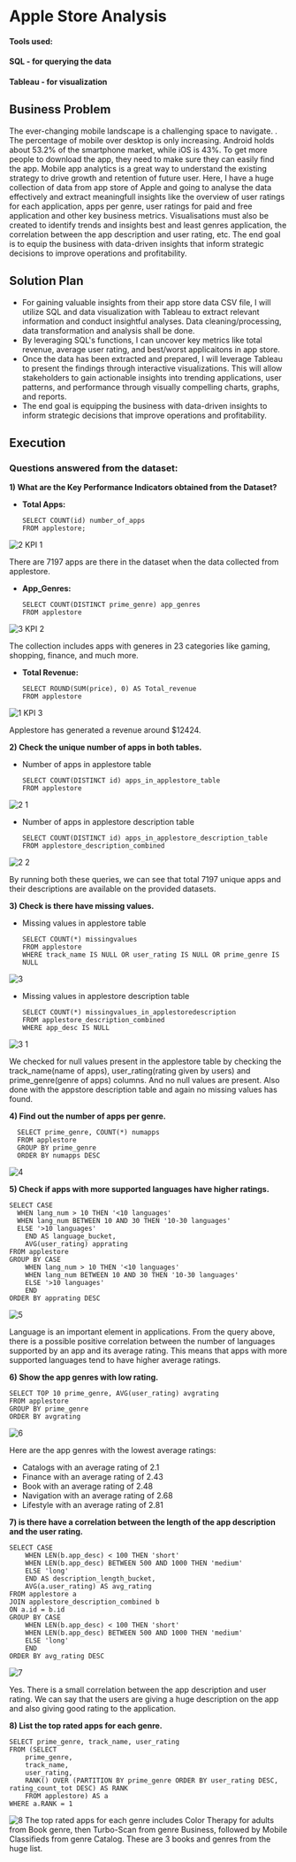 # Apple Store Analysis

#### Tools used:
#### SQL - for querying the data
#### Tableau - for visualization

## Business Problem
The ever-changing mobile landscape is a challenging space to navigate. . The percentage of mobile over desktop is only increasing. Android holds about 53.2% of the smartphone market, while iOS is 43%. To get more people to download the app, they need to make sure they can easily find the app. Mobile app analytics is a great way to understand the existing strategy to drive growth and retention of future user.
Here, I have a huge collection of data from app store of Apple and going to analyse the data effectively and extract meaningfull insights like the overview of user ratings for each application, apps per genre, user ratings for paid and free application and other key business metrics. Visualisations must also be created to identify trends and insights best and least genres application, the correlation between the app description and user rating, etc.  The end goal is to equip the business with data-driven insights that inform strategic decisions to improve operations and profitability. 

## Solution Plan
* For gaining valuable insights from their app store data CSV file, I will utilize SQL and data visualization with Tableau to extract relevant information and conduct insightful analyses. Data cleaning/processing, data transformation and analysis shall be done.
* By leveraging SQL's functions, I can uncover key metrics like total revenue, average user rating, and best/worst applicaitons in app store.
* Once the data has been extracted and prepared, I will leverage Tableau to present the findings through interactive visualizations. This will allow stakeholders to gain actionable insights into trending applications, user patterns, and performance through visually compelling charts, graphs, and reports.
* The end goal is equipping the business with data-driven insights to inform strategic decisions that improve operations and profitability.

## Execution
### Questions answered from the dataset:

__1) What are the Key Performance Indicators obtained from the Dataset?__

+ __Total Apps:__
  
      SELECT COUNT(id) number_of_apps
      FROM applestore;
![2 KPI 1](https://github.com/fazilcmohammed/SQL---Projetcs/assets/140707546/351ee3ee-2d96-4014-abdd-37e598144211)

There are 7197 apps are there in the dataset when the data collected from applestore.

+ __App_Genres:__

      SELECT COUNT(DISTINCT prime_genre) app_genres
      FROM applestore
![3 KPI 2](https://github.com/fazilcmohammed/SQL---Projetcs/assets/140707546/6fe60d17-739f-41e3-aa6a-8bc6a69c5026)

The collection includes apps with generes in 23 categories like gaming, shopping, finance, and much more.

+ __Total Revenue:__

      SELECT ROUND(SUM(price), 0) AS Total_revenue
      FROM applestore
![1  KPI 3](https://github.com/fazilcmohammed/SQL---Projetcs/assets/140707546/318c66b6-d886-4b10-b9f3-59eabb0bb62b)  

Applestore has generated a revenue around $12424.
  
  
__2) Check the unique number of apps in both tables.__

* Number of apps in applestore table

      SELECT COUNT(DISTINCT id) apps_in_applestore_table
      FROM applestore 
![2 1](https://github.com/fazilcmohammed/SQL---Projetcs/assets/140707546/46512fe8-76dd-4ddd-8847-7214d687dc37)

* Number of apps in applestore description table

      SELECT COUNT(DISTINCT id) apps_in_applestore_description_table
      FROM applestore_description_combined
![2 2](https://github.com/fazilcmohammed/SQL---Projetcs/assets/140707546/ee1b1beb-4562-497e-91a8-c9cbf4f55b09)

By running both these queries, we can see that total 7197 unique apps and their descriptions are available on the provided datasets.

__3) Check is there have missing values.__

* Missing values in applestore table

      SELECT COUNT(*) missingvalues
      FROM applestore
      WHERE track_name IS NULL OR user_rating IS NULL OR prime_genre IS NULL
![3](https://github.com/fazilcmohammed/SQL---Projetcs/assets/140707546/7128b50e-368d-4d9a-bb2e-bbe9b241ac57)

* Missing values in applestore description table

      SELECT COUNT(*) missingvalues_in_applestoredescription
      FROM applestore_description_combined
      WHERE app_desc IS NULL
![3 1](https://github.com/fazilcmohammed/SQL---Projetcs/assets/140707546/7b8469e2-b0f7-4cf8-8245-a1a4fe085439)

We checked for null values present in the applestore table by checking the track_name(name of apps), user_rating(rating given by users) and prime_genre(genre of apps) columns.
And no null values are present. Also done with the appstore description table and again no missing values has found.

__4) Find out the number of apps per genre.__

      SELECT prime_genre, COUNT(*) numapps 
      FROM applestore
      GROUP BY prime_genre
      ORDER BY numapps DESC
![4](https://github.com/fazilcmohammed/SQL---Projetcs/assets/140707546/2bb8a2a9-9c68-460c-8386-b2b170e7df24)

__5) Check if apps with more supported languages have higher ratings.__

    SELECT CASE 
	  WHEN lang_num > 10 THEN '<10 languages'
	  WHEN lang_num BETWEEN 10 AND 30 THEN '10-30 languages'
	  ELSE '>10 languages'
		END AS language_bucket,
		AVG(user_rating) apprating
    FROM applestore
    GROUP BY CASE
		WHEN lang_num > 10 THEN '<10 languages'
		WHEN lang_num BETWEEN 10 AND 30 THEN '10-30 languages'
		ELSE '>10 languages'
		END
    ORDER BY apprating DESC
![5](https://github.com/fazilcmohammed/SQL---Projetcs/assets/140707546/d41eee67-a289-4bb8-b68c-7b90a97af2d8)

Language is an important element in applications. From the query above, there is a possible positive correlation between the number of languages supported by an app and its average rating. This means that apps with more supported languages tend to have higher average ratings.

__6) Show the app genres with low rating.__

    SELECT TOP 10 prime_genre, AVG(user_rating) avgrating
    FROM applestore
    GROUP BY prime_genre
    ORDER BY avgrating
![6](https://github.com/fazilcmohammed/SQL---Projetcs/assets/140707546/9abba487-579f-45fc-89cb-be459bc47003)

Here are the app genres with the lowest average ratings:
* Catalogs with an average rating of 2.1
* Finance with an average rating of 2.43
* Book with an average rating of 2.48
* Navigation with an average rating of 2.68
* Lifestyle with an average rating of 2.81

__7) is there have a correlation between the length of the app description and the user rating.__

    SELECT CASE
		WHEN LEN(b.app_desc) < 100 THEN 'short'
		WHEN LEN(b.app_desc) BETWEEN 500 AND 1000 THEN 'medium'
		ELSE 'long'
		END AS description_length_bucket,
		AVG(a.user_rating) AS avg_rating
    FROM applestore a
    JOIN applestore_description_combined b
    ON a.id = b.id
    GROUP BY CASE
		WHEN LEN(b.app_desc) < 100 THEN 'short'
		WHEN LEN(b.app_desc) BETWEEN 500 AND 1000 THEN 'medium'
		ELSE 'long'
		END
    ORDER BY avg_rating DESC
![7](https://github.com/fazilcmohammed/SQL---Projetcs/assets/140707546/df023022-3954-4c41-96df-76ef69c74fb3)

Yes. There is a small correlation between the app description and user rating. We can say that the users are giving a huge description on the app and also giving good rating to the application.

__8) List the top rated apps for each genre.__

    SELECT prime_genre, track_name, user_rating
    FROM (SELECT
		prime_genre,
		track_name,
		user_rating,
		RANK() OVER (PARTITION BY prime_genre ORDER BY user_rating DESC, rating_count_tot DESC) AS RANK
		FROM applestore) AS a
    WHERE a.RANK = 1
![8](https://github.com/fazilcmohammed/SQL---Projetcs/assets/140707546/7a82e9c2-7605-4ee9-8cd5-28523a7066e3)
The top rated apps for each genre includes Color Therapy for adults from Book genre, then Turbo-Scan from genre Business, followed by Mobile Classifieds from genre Catalog. These are 3 books and genres from the huge list.
